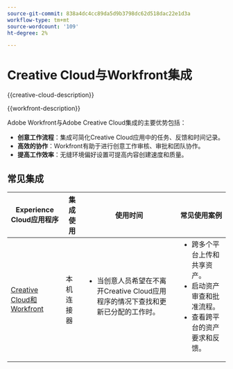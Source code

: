 ```yaml
---
source-git-commit: 838a4dc4cc89da5d9b3798dc62d518dac22e1d3a
workflow-type: tm+mt
source-wordcount: '109'
ht-degree: 2%

---
```



# Creative Cloud与Workfront集成

{{creative-cloud-description}}

{{workfront-description}}

Adobe Workfront与Adobe Creative Cloud集成的主要优势包括：

+ **创意工作流程**：集成可简化Creative Cloud应用中的任务、反馈和时间记录。
+ **高效的协作**：Workfront有助于进行创意工作审核、审批和团队协作。
+ **提高工作效率**：无缝环境偏好设置可提高内容创建速度和质量。

## 常见集成

<table>
    <thead>
        <tr>
            <th>Experience Cloud应用程序</th>
            <th>集成使用</th>
            <th>使用时间</th>
            <th>常见使用案例</th>
        </tr>
    </thead>
    <tbody>
        <tr>
            <td><a href="https://experienceleague.adobe.com/docs/workfront-learn/tutorials-workfront/integrations/adobe-creative-cloud/use-adobe-workfront-extensions-for-creative-cloud.html" target="_blank" rel="noreferrer">Creative Cloud和Workfront</a></td>
            <td>本机连接器</td>
            <td>
                <ul style="margin-top: 0;">
                    <li>当创意人员希望在不离开Creative Cloud应用程序的情况下查找和更新已分配的工作时。</li>
                </ul>
            </td>
            <td>
              <ul style="margin-top: 0;">
                <li>跨多个平台上传和共享资产。</li>
                <li>启动资产审查和批准流程。</li>
                <li>查看跨平台的资产要求和反馈。</li>  
              </ul>
            </td>
        </tr>       
    </tbody>          
</table>
